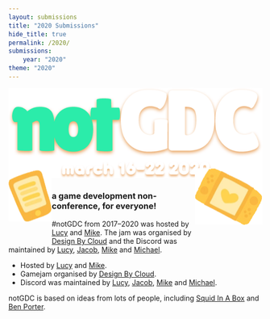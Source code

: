 ```yaml
---
layout: submissions
title: "2020 Submissions"
hide_title: true
permalink: /2020/
submissions:
    year: "2020"
theme: "2020"
---
```


<div class="ngdc-container logo-2020">
<img src="/assets/img/2020/notgdcheadersubtitle.webp">
</div>

<div class="ngdc-container rounded-container-2020">
<img style="float: left; transform: translate(0, -40%)" src="/assets/img/2020/tablet.webp"/>
<img style="float: right; transform: translate(0, -40%)" src="/assets/img/2020/console.webp"/>
<h3>a game development non-conference, for everyone!</h3>
</div>

#notGDC from 2017&ndash;2020 was hosted by [Lucy](https://twitter.com/lucyamorris) and [Mike](https://twitter.com/mtrc). The jam was organised by [Design By Cloud](https://twitter.com/DesignByCloud) and the Discord was maintained by [Lucy](https://twitter.com/lucyamorris), <a href="https://twitter.com/itscurlyx">Jacob</a>, <a href="https://twitter.com/vitekim">Mike</a> and <a href="https://twitter.com/DesignByCloud">Michael</a>.

* Hosted by [Lucy](https://twitter.com/lucyamorris) and [Mike](https://twitter.com/mtrc).
* Gamejam organised by [Design By Cloud](https://twitter.com/DesignByCloud).
* Discord was maintained by [Lucy](https://twitter.com/lucyamorris), [Jacob](https://twitter.com/itscurlyx), [Mike](https://twitter.com/vitekim) and [Michael](https://twitter.com/DesignByCloud).

notGDC is based on ideas from lots of people, including [Squid In A Box](https://twitter.com/squidinabox/status/176983168027598848) and [Ben Porter](https://eigenbom.github.io/notgdc2017/).
